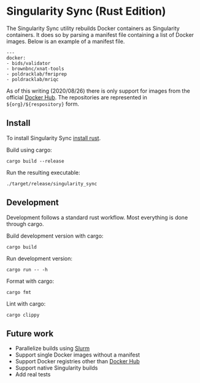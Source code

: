 # Singularity Sync (Rust Edition)

The Singularity Sync utility rebuilds Docker containers as Singularity containers. It does so by parsing a manifest file containing a list of Docker images. Below is an example of a manifest file. 

```
---
docker:
- bids/validator
- brownbnc/xnat-tools
- poldracklab/fmriprep
- poldracklab/mriqc
```

As of this writing (2020/08/26) there is only support for images from the official [Docker Hub](https://hub.docker.com). The repositories are represented in `${org}/${respository}` form.

## Install

To install Singularity Sync [install rust](https://www.rust-lang.org/tools/install).

Build using cargo:

```
cargo build --release
```

Run the resulting executable:

```
./target/release/singularity_sync
```

## Development

Development follows a standard rust workflow. Most everything is done through cargo. 

Build development version with cargo:

```
cargo build
```

Run development version:

```
cargo run -- -h
```

Format with cargo:

```
cargo fmt
```

Lint with cargo:

```
cargo clippy
```

## Future work

* Parallelize builds using [Slurm](https://slurm.schedmd.com/)
* Support single Docker images without a manifest
* Support Docker registries other than [Docker Hub](https://hub.docker.com)
* Support native Singularity builds
* Add real tests
